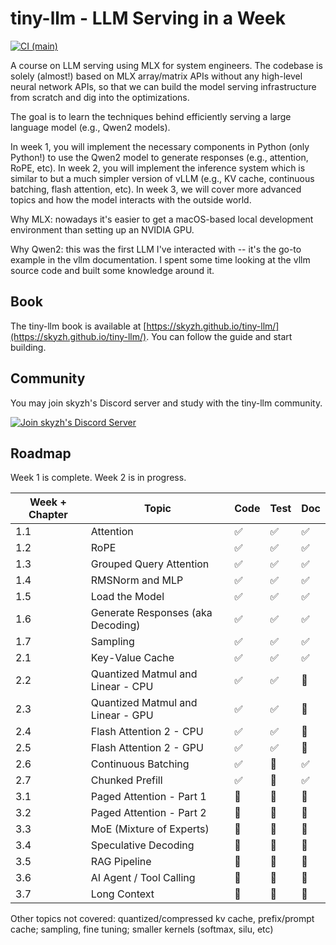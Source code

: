 # tiny-llm - LLM Serving in a Week

[![CI (main)](https://github.com/skyzh/tiny-llm/actions/workflows/main.yml/badge.svg)](https://github.com/skyzh/tiny-llm/actions/workflows/main.yml)

A course on LLM serving using MLX for system engineers. The codebase
is solely (almost!) based on MLX array/matrix APIs without any high-level neural network APIs, so that we
can build the model serving infrastructure from scratch and dig into the optimizations.

The goal is to learn the techniques behind efficiently serving a large language model (e.g., Qwen2 models).

In week 1, you will implement the necessary components in Python (only Python!) to use the Qwen2 model to generate responses (e.g., attention, RoPE, etc). In week 2, you will implement the inference system which is similar to but a much simpler version of vLLM (e.g., KV cache, continuous batching, flash attention, etc). In week 3, we will cover more advanced topics and how the model interacts with the outside world.

Why MLX: nowadays it's easier to get a macOS-based local development environment than setting up an NVIDIA GPU.

Why Qwen2: this was the first LLM I've interacted with -- it's the go-to example in the vllm documentation. I spent some time looking at the vllm source code and built some knowledge around it.

## Book

The tiny-llm book is available at [https://skyzh.github.io/tiny-llm/](https://skyzh.github.io/tiny-llm/). You can follow the guide and start building.

## Community

You may join skyzh's Discord server and study with the tiny-llm community.

[![Join skyzh's Discord Server](book/src/discord-badge.svg)](https://skyzh.dev/join/discord)

## Roadmap

Week 1 is complete. Week 2 is in progress.

| Week + Chapter | Topic                                                       | Code | Test | Doc |
| -------------- | ----------------------------------------------------------- | ---- | ---- | --- |
| 1.1            | Attention                                                   | ✅    | ✅   | ✅  |
| 1.2            | RoPE                                                        | ✅    | ✅   | ✅  |
| 1.3            | Grouped Query Attention                                     | ✅    | ✅   | ✅  |
| 1.4            | RMSNorm and MLP                                             | ✅    | ✅   | ✅  |
| 1.5            | Load the Model                                              | ✅    | ✅   | ✅  |
| 1.6            | Generate Responses (aka Decoding)                           | ✅    | ✅   | ✅  |
| 1.7            | Sampling                                                    | ✅    | ✅   | ✅  |
| 2.1            | Key-Value Cache                                             | ✅    | ✅   | ✅  |
| 2.2            | Quantized Matmul and Linear - CPU                           | ✅    | ✅   | 🚧  |
| 2.3            | Quantized Matmul and Linear - GPU                           | ✅    | ✅   | 🚧  |
| 2.4            | Flash Attention 2 - CPU                                     | ✅    | ✅   | 🚧  |
| 2.5            | Flash Attention 2 - GPU                                     | ✅    | ✅   | 🚧  |
| 2.6            | Continuous Batching                                         | ✅    | 🚧   | ✅  |
| 2.7            | Chunked Prefill                                             | ✅    | 🚧   | ✅  |
| 3.1            | Paged Attention - Part 1                                    | 🚧    | 🚧   | 🚧  |
| 3.2            | Paged Attention - Part 2                                    | 🚧    | 🚧   | 🚧  |
| 3.3            | MoE (Mixture of Experts)                                    | 🚧    | 🚧   | 🚧  |
| 3.4            | Speculative Decoding                                        | 🚧    | 🚧   | 🚧  |
| 3.5            | RAG Pipeline                                                | 🚧    | 🚧   | 🚧  |
| 3.6            | AI Agent     / Tool Calling                                 | 🚧    | 🚧   | 🚧  |
| 3.7            | Long Context                                                 | 🚧    | 🚧   | 🚧  |

Other topics not covered: quantized/compressed kv cache, prefix/prompt cache; sampling, fine tuning; smaller kernels (softmax, silu, etc)
